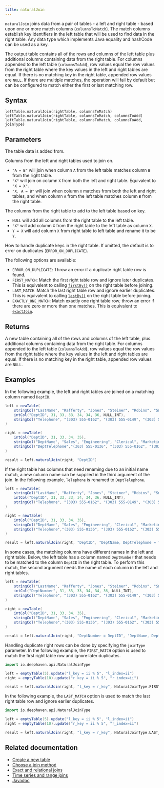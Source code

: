 ```yaml
---
title: naturalJoin
---
```


`naturalJoin` joins data from a pair of tables - a left and right table - based upon one or more match columns (`columnsToMatch`). The match columns establish key identifiers in the left table that will be used to find data in the right table. Any data type which implements Java equality and hashCode can be used as a key.

The output table contains all of the rows and columns of the left table plus additional columns containing data from the right table. For columns appended to the left table (`columnsToAdd`), row values equal the row values from the right table where the key values in the left and right tables are equal. If there is no matching key in the right table, appended row values are `NULL`. If there are multiple matches, the operation will fail by default but can be configured to match either the first or last matching row.

## Syntax

```
leftTable.naturalJoin(rightTable, columnsToMatch)
leftTable.naturalJoin(rightTable, columnsToMatch, columnsToAdd)
leftTable.naturalJoin(rightTable, columnsToMatch, columnsToAdd, joinType)
```

## Parameters

<ParamTable>
<Param name="rightTable" type="Table">

The table data is added from.

</Param>
<Param name="columnsToMatch" type="String">

Columns from the left and right tables used to join on.

- `"A = B"` will join when column `A` from the left table matches column `B` from the right table.
- `"X"` will join on column `X` from both the left and right table. Equivalent to `"X = X"`.
- `"X, A = B"` will join when column `X` matches from both the left and right tables, and when column `A` from the left table matches column `B` from the right table.

</Param>
<Param name="columnsToAdd" type="String">

The columns from the right table to add to the left table based on key.

- `NULL` will add all columns from the right table to the left table.
- `"X"` will add column `X` from the right table to the left table as column `X`.
- `Y = X` will add column `X` from right table to left table and rename it to be `Y`.

</Param>
<Param name="joinType" type="NaturalJoinType">

How to handle duplicate keys in the right table. If omitted, the default is to error on duplicates (`ERROR_ON_DUPLICATE`).

The following options are available:

- `ERROR_ON_DUPLICATE`: Throw an error if a duplicate right table row is found.
- `FIRST_MATCH`: Match the first right table row and ignore later duplicates. This is equivalent to calling
  [`firstBy()`](../group-and-aggregate/firstBy.md) on the right table before joining.
- `LAST_MATCH`: Match the last right table row and ignore earlier duplicates. This is equivalent to calling
  [`lastBy()`](../group-and-aggregate/lastBy.md) on the right table before joining.
- `EXACTLY_ONE_MATCH`: Match exactly one right table row; throw an error if there are zero or more than one matches.
  This is equivalent to [`exactJoin`](./exact-join.md).

</Param>
</ParamTable>

## Returns

A new table containing all of the rows and columns of the left table, plus additional columns containing data from the right table. For columns appended to the left table (`columnsToAdd`), row values equal the row values from the right table where the key values in the left and right tables are equal. If there is no matching key in the right table, appended row values are `NULL`.

## Examples

In the following example, the left and right tables are joined on a matching column named `DeptID`.

```groovy order=left,right,result
left = newTable(
    stringCol("LastName", "Rafferty", "Jones", "Steiner", "Robins", "Smith", "Rogers", "DelaCruz"),
    intCol("DeptID", 31, 33, 33, 34, 34, 36, NULL_INT),
    stringCol("Telephone", "(303) 555-0162", "(303) 555-0149", "(303) 555-0184", "(303) 555-0125", "", "", "(303) 555-0160"),
)

right = newTable(
    intCol("DeptID", 31, 33, 34, 35),
    stringCol("DeptName", "Sales", "Engineering", "Clerical", "Marketing"),
    stringCol("DeptTelephone","(303) 555-0136", "(303) 555-0162", "(303) 555-0175", "(303) 555-0171")
)

result = left.naturalJoin(right, "DeptID")
```

If the right table has columns that need renaming due to an initial name match, a new column name can be supplied in the third argument of the join. In the following example, `Telephone` is renamed to `DeptTelephone`.

```groovy order=left,right,result
left = newTable(
    stringCol("LastName", "Rafferty", "Jones", "Steiner", "Robins", "Smith", "Rogers", "DelaCruz"),
    intCol("DeptID", 31, 33, 33, 34, 34, 36, NULL_INT),
    stringCol("Telephone", "(303) 555-0162", "(303) 555-0149", "(303) 555-0184", "(303) 555-0125", "", "", "(303) 555-0160")
)

right = newTable(
    intCol("DeptID", 31, 33, 34, 35),
    stringCol("DeptName", "Sales", "Engineering", "Clerical", "Marketing"),
    stringCol("Telephone","(303) 555-0136", "(303) 555-0162", "(303) 555-0175", "(303) 555-0171")
)

result = left.naturalJoin(right, "DeptID", "DeptName, DeptTelephone = Telephone")
```

In some cases, the matching columns have different names in the left and right table. Below, the left table has a column named `DeptNumber` that needs to be matched to the column `DeptID` in the right table. To perform this match, the second argument needs the name of each column in the left and right tables.

```groovy order=left,right,result
left = newTable(
    stringCol("LastName", "Rafferty", "Jones", "Steiner", "Robins", "Smith", "Rogers", "DelaCruz"),
    intCol("DeptNumber", 31, 33, 33, 34, 34, 36, NULL_INT),
    stringCol("Telephone", "(303) 555-0162", "(303) 555-0149", "(303) 555-0184", "(303) 555-0125", "", "", "(303) 555-0160")
)

right = newTable(
    intCol("DeptID", 31, 33, 34, 35),
    stringCol("DeptName", "Sales", "Engineering", "Clerical", "Marketing"),
    stringCol("Telephone","(303) 555-0136", "(303) 555-0162", "(303) 555-0175", "(303) 555-0171")
)

result = left.naturalJoin(right, "DeptNumber = DeptID", "DeptName, DeptTelephone = Telephone")
```

Handling duplicate right rows can be done by specifying the `joinType` parameter. In the following example, the `FIRST_MATCH` option is used to match the first right table row and ignore later duplicates.

```groovy order=left,right,result
import io.deephaven.api.NaturalJoinType

left = emptyTable(5).update("l_key = ii % 5", "l_index=ii")
right = emptyTable(10).update("r_key = ii % 5", "r_index=ii")

result = left.naturalJoin(right, "l_key = r_key", NaturalJoinType.FIRST_MATCH)
```

In the following example, the `LAST_MATCH` option is used to match the last right table row and ignore earlier duplicates.

```groovy order=left,right,result
import io.deephaven.api.NaturalJoinType

left = emptyTable(5).update("l_key = ii % 5", "l_index=ii")
right = emptyTable(10).update("r_key = ii % 5", "r_index=ii")

result = left.naturalJoin(right, "l_key = r_key", NaturalJoinType.LAST_MATCH)
```

## Related documentation

- [Create a new table](../../../how-to-guides/new-and-empty-table.md#newtable)
- [Choose a join method](../../../how-to-guides/joins-exact-relational.md#which-method-should-you-use)
- [Exact and relational joins](../../../how-to-guides/joins-exact-relational.md)
- [Time series and range joins](../../../how-to-guides/joins-timeseries-range.md)
- [Javadoc](https://deephaven.io/core/javadoc/io/deephaven/api/TableOperations.html#naturalJoin(TABLE,java.lang.String))
